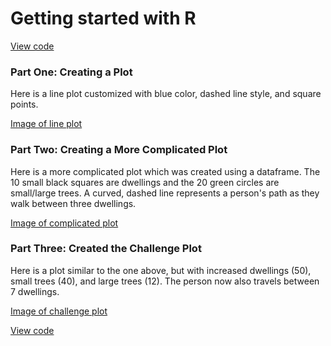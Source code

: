 # Getting started with R

[View code](https://github.com/micrittenden/Data440-AgentBasedModelling/blob/master/HW/Getting_started_w_R/getting_started_w_R.R)

### Part One: Creating a Plot

Here is a line plot customized with blue color, dashed line style, and square points.

[Image of line plot](https://github.com/micrittenden/Data440-AgentBasedModelling/blob/master/HW/Getting_started_w_R/CreatingLinePlot.png)

### Part Two: Creating a More Complicated Plot

Here is a more complicated plot which was created using a dataframe. The 10 small black squares are dwellings and the 20 green circles are small/large trees. A curved, dashed line represents a person's path as they walk between three dwellings.

[Image of complicated plot](https://github.com/micrittenden/Data440-AgentBasedModelling/blob/master/HW/Getting_started_w_R/CreatingComplicatedPlot.png)

### Part Three: Created the Challenge Plot

Here is a plot similar to the one above, but with increased dwellings (50), small trees (40), and large trees (12). The person now also travels between 7 dwellings.

[Image of challenge plot](https://github.com/micrittenden/Data440-AgentBasedModelling/blob/master/HW/Getting_started_w_R/ChallengePlot.png)


[View code](https://github.com/micrittenden/Data440-AgentBasedModelling/blob/master/HW/Getting_started_w_R/getting_started_w_R.R)
